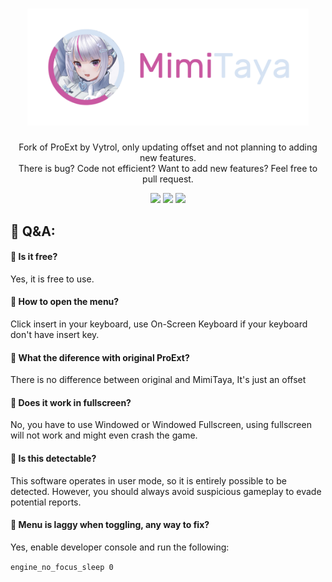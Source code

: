 <!--
Copyright (c) 2023 Vytrol <vytrol@proton.me> - Ophellia <me@rei.my.id>
SPDX-License-Identifier: MIT
-->

<h1 align="center">
    <img src="./assets/banner.png" width="450"/>
</h1>

<p align="center">
    Fork of ProExt by Vytrol, only updating offset and not planning to adding new features.<br/>
    There is bug? Code not efficient? Want to add new features? Feel free to pull request. 
</p>

<div align="center">
    <img src="https://img.shields.io/github/license/elliottophellia/MimiTaya?style=for-the-badge&logo=github&color=c958a1"/>
    <img src="https://img.shields.io/github/actions/workflow/status/elliottophellia/MimiTaya/build-deploy.yml?style=for-the-badge&logo=github&color=c958a1"/>
    <img src="https://img.shields.io/github/commit-activity/t/elliottophellia/MimiTaya?style=for-the-badge&logo=github&color=c958a1"/>
</div>

<h2>💬 Q&A:</h2>
<h4><b>🤔  Is it free?</b></h4>
<p>Yes, it is free to use.</p>

<h4><b>🤔  How to open the menu?</b></h4>
<p>Click insert in your keyboard, use On-Screen Keyboard if your keyboard don't have insert key.</p>

<h4><b>🤔  What the diference with original ProExt?</b></h4>
<p>There is no difference between original and MimiTaya, It's just an offset</p>

<h4><b>🤔  Does it work in fullscreen?</b></h4>
<p>No, you have to use Windowed or Windowed Fullscreen, using fullscreen will not work and might even crash the game.</p>

<h4><b>🤔  Is this detectable?</b></h4>
<p>This software operates in user mode, so it is entirely possible to be detected. However, you should always avoid suspicious gameplay to evade potential reports.</p>

<h4><b>🤔  Menu is laggy when toggling, any way to fix?</b></h4>
<p>Yes, enable developer console and run the following:</p>

<code>engine_no_focus_sleep 0</code>